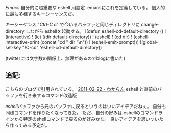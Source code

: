 *Emacs* 自分的に超重要な eshell 用設定
.emacsにこれを定義している。
個人的に最も多様するキーシーケンスだ。

キーシーケンス "*Ctrl-C* d" で今いるバッファと同じディレクトリに change-directory しながら eshellを起動する。
!(defun eshell-cd-default-directory ()
!  (interactive)
!  (let ((dir default-directory))
!    (eshell)
!    (cd dir)
!    (eshell-interactive-print (concat "cd " dir "\n"))
!    (eshell-emit-prompt)))
!(global-set-key "\C-cd" 'eshell-cd-default-directory))

(twitterには文字数の関係上、無理があるのでblogに書いた)

## 追記:
こちらのブログで引用されている。
 [2011-02-22 - わからん](http://d.hatena.ne.jp/kitokitoki/20110222)
 eshell と直前のバッファを行き来するコマンド改造版

*eshell*バッファから元のバッファに戻るというのはいいアイデアだねぇ。
自分も同様コマンドを作りたくなってきた。
ただ、自分の好みは eshellのコマンドラインから特定のshellコマンドで戻るのが好みかな。
良いアイデアを思いついたら作ってみる予定だ。
